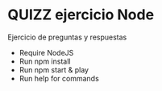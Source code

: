 # QUIZZ ejercicio Node

Ejercicio de preguntas y respuestas

- Require NodeJS
- Run npm install
- Run npm start & play
- Run help for commands